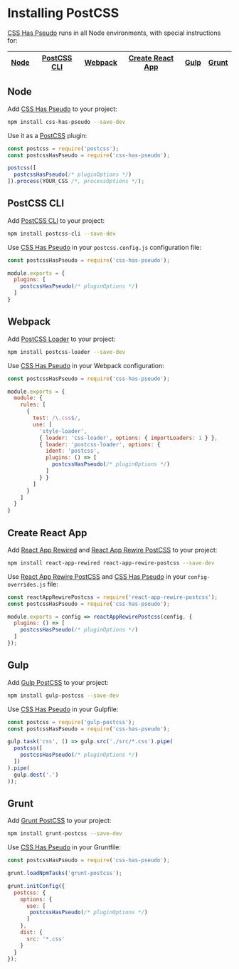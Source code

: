 # Installing PostCSS

[CSS Has Pseudo] runs in all Node environments, with special instructions for:

| [Node](#node) | [PostCSS CLI](#postcss-cli) | [Webpack](#webpack) | [Create React App](#create-react-app) | [Gulp](#gulp) | [Grunt](#grunt) |
| --- | --- | --- | --- | --- | --- |

## Node

Add [CSS Has Pseudo] to your project:

```bash
npm install css-has-pseudo --save-dev
```

Use it as a [PostCSS] plugin:

```js
const postcss = require('postcss');
const postcssHasPseudo = require('css-has-pseudo');

postcss([
  postcssHasPseudo(/* pluginOptions */)
]).process(YOUR_CSS /*, processOptions */);
```

## PostCSS CLI

Add [PostCSS CLI] to your project:

```bash
npm install postcss-cli --save-dev
```

Use [CSS Has Pseudo] in your `postcss.config.js` configuration file:

```js
const postcssHasPseudo = require('css-has-pseudo');

module.exports = {
  plugins: [
    postcssHasPseudo(/* pluginOptions */)
  ]
}
```

## Webpack

Add [PostCSS Loader] to your project:

```bash
npm install postcss-loader --save-dev
```

Use [CSS Has Pseudo] in your Webpack configuration:

```js
const postcssHasPseudo = require('css-has-pseudo');

module.exports = {
  module: {
    rules: [
      {
        test: /\.css$/,
        use: [
          'style-loader',
          { loader: 'css-loader', options: { importLoaders: 1 } },
          { loader: 'postcss-loader', options: {
            ident: 'postcss',
            plugins: () => [
              postcssHasPseudo(/* pluginOptions */)
            ]
          } }
        ]
      }
    ]
  }
}
```

## Create React App

Add [React App Rewired] and [React App Rewire PostCSS] to your project:

```bash
npm install react-app-rewired react-app-rewire-postcss --save-dev
```

Use [React App Rewire PostCSS] and [CSS Has Pseudo] in your
`config-overrides.js`
file:

```js
const reactAppRewirePostcss = require('react-app-rewire-postcss');
const postcssHasPseudo = require('css-has-pseudo');

module.exports = config => reactAppRewirePostcss(config, {
  plugins: () => [
    postcssHasPseudo(/* pluginOptions */)
  ]
});
```

## Gulp

Add [Gulp PostCSS] to your project:

```bash
npm install gulp-postcss --save-dev
```

Use [CSS Has Pseudo] in your Gulpfile:

```js
const postcss = require('gulp-postcss');
const postcssHasPseudo = require('css-has-pseudo');

gulp.task('css', () => gulp.src('./src/*.css').pipe(
  postcss([
    postcssHasPseudo(/* pluginOptions */)
  ])
).pipe(
  gulp.dest('.')
));
```

## Grunt

Add [Grunt PostCSS] to your project:

```bash
npm install grunt-postcss --save-dev
```

Use [CSS Has Pseudo] in your Gruntfile:

```js
const postcssHasPseudo = require('css-has-pseudo');

grunt.loadNpmTasks('grunt-postcss');

grunt.initConfig({
  postcss: {
    options: {
      use: [
       postcssHasPseudo(/* pluginOptions */)
      ]
    },
    dist: {
      src: '*.css'
    }
  }
});
```

[CSS Has Pseudo]: https://github.com/csstools/postcss-plugins/tree/main/plugins/css-has-pseudo
[Gulp PostCSS]: https://github.com/postcss/gulp-postcss
[Grunt PostCSS]: https://github.com/nDmitry/grunt-postcss
[PostCSS]: https://github.com/postcss/postcss
[PostCSS CLI]: https://github.com/postcss/postcss-cli
[PostCSS Loader]: https://github.com/postcss/postcss-loader
[React App Rewire PostCSS]: https://github.com/csstools/react-app-rewire-postcss
[React App Rewired]: https://github.com/timarney/react-app-rewired
